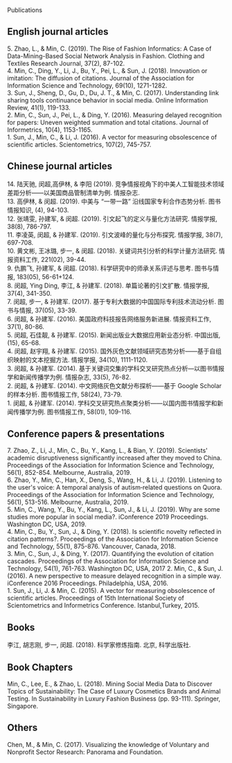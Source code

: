 Publications
## English journal articles
5\. Zhao, L., & Min, C. (2019). The Rise of Fashion Informatics: A Case of Data-Mining-Based Social Network Analysis in Fashion. Clothing and Textiles Research Journal, 37(2), 87-102.  
4\. Min, C., Ding, Y., Li, J., Bu, Y., Pei, L., & Sun, J. (2018). Innovation or imitation: The diffusion of citations. Journal of the Association for Information Science and Technology, 69(10), 1271-1282.  
3\. Sun, J., Sheng, D., Gu, D., Du, J. T., & Min, C. (2017). Understanding link sharing tools continuance behavior in social media. Online Information Review, 41(1), 119-133.  
2\. Min, C., Sun, J., Pei, L., & Ding, Y. (2016). Measuring delayed recognition for papers: Uneven weighted summation and total citations. Journal of Informetrics, 10(4), 1153-1165.  
1\. Sun, J., Min, C., & Li, J. (2016). A vector for measuring obsolescence of scientific articles. Scientometrics, 107(2), 745-757.

## Chinese journal articles
14\. 陆天驰, 闵超,高伊林, & 李阳 (2019). 竞争情报视角下的中美人工智能技术领域差距分析——以美国商品管制清单为例. 情报杂志.  
13\. 高伊林, & 闵超. (2019). 中美与 “一带一路” 沿线国家专利合作态势分析. 图书情报知识, (4), 94-103.  
12\. 张靖雯, 孙建军, & 闵超. (2019). 引文起飞的定义与量化方法研究. 情报学报, 38(8), 786-797.  
11\. 李凌英, 闵超, & 孙建军. (2019). 引文波峰的量化与分布探究. 情报学报, 38(7), 697-708.  
10\. 黄文彬, 王冰璐, 步一, & 闵超. (2018). 关键词共引分析的科学计量方法研究. 情报资料工作, 221(02), 39-44.  
9\. 仇鹏飞, 孙建军, & 闵超. (2018). 科学研究中的师承关系评述与思考. 图书与情报, 183(05), 56-61+124.  
8\. 闵超, Ying Ding, 李江, & 孙建军. (2018). 单篇论著的引文扩散. 情报学报, 37(4), 341-350.  
7\. 闵超, 步一, & 孙建军. (2017). 基于专利大数据的中国国际专利技术流动分析. 图书与情报, 37(05), 33-39.  
6\. 闵超, & 孙建军. (2016). 美国政府科技报告网络服务新进展. 情报资料工作, 37(1), 80-86.  
5\. 闵超, 石佳靓, & 孙建军. (2015). 新闻出版业大数据应用新业态分析. 中国出版, (15), 65-68.  
4\. 闵超, 赵宇翔, & 孙建军. (2015). 国外灰色文献领域研究态势分析——基于自组织映射的文本挖掘方法. 情报学报, 34(10), 1111-1120.  
3\. 闵超, & 孙建军. (2014). 基于关键词交集的学科交叉研究热点分析—以图书情报学和新闻传播学为例. 情报杂志, 33(5), 76-82.  
2\. 闵超, & 孙建军. (2014). 中文网络灰色文献分布探析——基于 Google Scholar 的样本分析. 图书情报工作, 58(24), 73-79.  
1\. 闵超, & 孙建军. (2014). 学科交叉研究热点聚类分析——以国内图书情报学和新闻传播学为例. 图书情报工作, 58(01), 109-116.

## Conference papers & presentations
7\. Zhao, Z., Li, J., Min, C., Bu, Y., Kang, L., & Bian, Y. (2019). Scientists' academic disruptiveness significantly increased after they moved to China. Proceedings of the Association for Information Science and Technology, 56(1), 852-854. Melbourne, Australia, 2019.  
6\. Zhao, Y., Min, C., Han, X., Deng, S., Wang, H., & Li, J. (2019). Listening to the user's voice: A temporal analysis of autism‐related questions on Quora. Proceedings of the Association for Information Science and Technology, 56(1), 513-516. Melbourne, Australia, 2019.  
5\. Min, C., Wang, Y., Bu, Y., Kang, L., Sun, J., & Li, J. (2019). Why are some studies more popular in social media?. iConference 2019 Proceedings.  Washington DC, USA, 2019.  
4\. Min, C., Bu, Y., Sun, J., & Ding, Y. (2018). Is scientific novelty reflected in citation patterns?. Proceedings of the Association for Information Science and Technology, 55(1), 875-876. Vancouver, Canada, 2018.  
3\. Min, C., Sun, J., & Ding, Y. (2017). Quantifying the evolution of citation cascades. Proceedings of the Association for Information Science and Technology, 54(1), 761-763.  Washington DC, USA, 2017
2\. Min, C., & Sun, J. (2016). A new perspective to measure delayed recognition in a simple way. iConference 2016 Proceedings. Philadelphia, USA, 2016.  
1\. Sun, J., Li, J. & Min, C. (2015). A vector for measuring obsolescence of scientific articles. Proceedings of 15th International Society of Scientometrics and Informetrics Conference. Istanbul,Turkey, 2015.  

## Books
李江, 胡志刚, 步一, 闵超. (2018). 科学家修炼指南. 北京, 科学出版社.

## Book Chapters
Min, C., Lee, E., & Zhao, L. (2018). Mining Social Media Data to Discover Topics of Sustainability: The Case of Luxury Cosmetics Brands and Animal Testing. In Sustainability in Luxury Fashion Business (pp. 93-111). Springer, Singapore.

## Others
Chen, M., & Min, C. (2017). Visualizing the knowledge of Voluntary and Nonprofit Sector Research: Panorama and Foundation.


